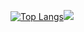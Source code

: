 [![Top Langs](https://github-readme-stats.vercel.app/api/top-langs/?username=kumackey&layout=compact)](https://github.com/anuraghazra/github-readme-stats)![](https://github-profile-summary-cards.vercel.app/api/cards/profile-details?username=kumackey&theme=vue)


